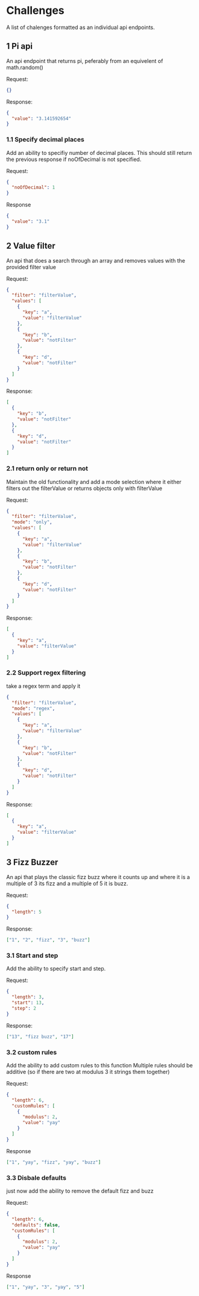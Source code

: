 # Challenges

A list of chalenges formatted as an individual api endpoints.

## 1 Pi api

An api endpoint that returns pi, peferably from an equivelent of math.random()

Request:

```json
{}
```

Response:

```json
{
  "value": "3.141592654"
}
```

### 1.1 Specify decimal places

Add an ability to specifiy number of decimal places. This should still return the previous response if noOfDecimal is not specified.

Request:

```json
{
  "noOfDecimal": 1
}
```

Response

```json
{
  "value": "3.1"
}
```

## 2 Value filter

An api that does a search through an array and removes values with the provided filter value

Request:

```json
{
  "filter": "filterValue",
  "values": [
    {
      "key": "a",
      "value": "filterValue"
    },
    {
      "key": "b",
      "value": "notFilter"
    },
    {
      "key": "d",
      "value": "notFilter"
    }
  ]
}
```

Response:

```json
[
  {
    "key": "b",
    "value": "notFilter"
  },
  {
    "key": "d",
    "value": "notFilter"
  }
]
```

### 2.1 return only or return not

Maintain the old functionality and add a mode selection where it either filters out the filterValue or returns objects only with filterValue

Request:

```json
{
  "filter": "filterValue",
  "mode": "only",
  "values": [
    {
      "key": "a",
      "value": "filterValue"
    },
    {
      "key": "b",
      "value": "notFilter"
    },
    {
      "key": "d",
      "value": "notFilter"
    }
  ]
}
```

Response:

```json
[
  {
    "key": "a",
    "value": "filterValue"
  }
]
```

### 2.2 Support regex filtering

take a regex term and apply it

```json
{
  "filter": "filterValue",
  "mode": "regex",
  "values": [
    {
      "key": "a",
      "value": "filterValue"
    },
    {
      "key": "b",
      "value": "notFilter"
    },
    {
      "key": "d",
      "value": "notFilter"
    }
  ]
}
```

Response:

```json
[
  {
    "key": "a",
    "value": "filterValue"
  }
]
```

## 3 Fizz Buzzer

An api that plays the classic fizz buzz where it counts up and where it is a multiple of 3 its fizz and a multiple of 5 it is buzz.

Request:

```json
{
  "length": 5
}
```

Response:

```json
["1", "2", "fizz", "3", "buzz"]
```

### 3.1 Start and step

Add the ability to specify start and step.

Request:

```json
{
  "length": 3,
  "start": 13,
  "step": 2
}
```

Response:

```json
["13", "fizz buzz", "17"]
```

### 3.2 custom rules

Add the ability to add custom rules to this function Multiple rules should be additive (so if there are two at modulus 3 it strings them together)

Request:

```json
{
  "length": 6,
  "customRules": [
    {
      "modulus": 2,
      "value": "yay"
    }
  ]
}
```

Response

```json
["1", "yay", "fizz", "yay", "buzz"]
```

### 3.3 Disbale defaults

just now add the ability to remove the default fizz and buzz

Request:

```json
{
  "length": 6,
  "defaults": false,
  "customRules": [
    {
      "modulus": 2,
      "value": "yay"
    }
  ]
}
```

Response

```json
["1", "yay", "3", "yay", "5"]
```
